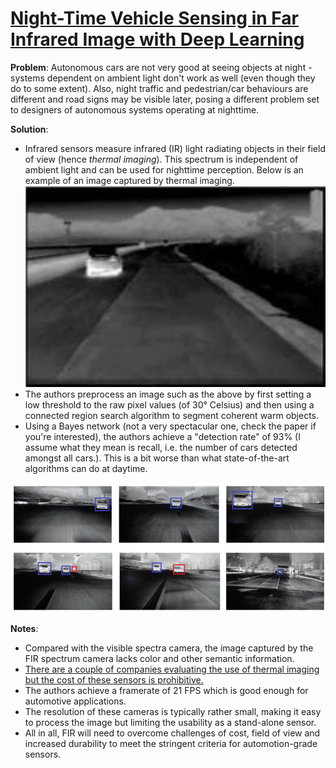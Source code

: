 # [Night-Time Vehicle Sensing in Far Infrared Image with Deep Learning](https://doi.org/10.1155/2016/3403451)

**Problem**: Autonomous cars are not very good at seeing objects at night - systems dependent on ambient light don't work as well (even though they do to some extent). Also, night traffic and pedestrian/car
behaviours are different and road signs may be visible later, posing a different problem set to designers of autonomous systems
operating at nighttime.

**Solution**: 
* Infrared sensors measure infrared (IR) light radiating objects in their field of 
view (hence *thermal imaging*). This spectrum is independent of ambient light and can be used for nighttime perception.
Below is an example of an image captured by thermal imaging.
 ![BILD](../images/fir_image.png?raw=true "Wireframe001")
 * The authors preprocess an image such as the above by first setting a low threshold to the raw
 pixel values (of 30° Celsius) and then using a connected region search algorithm to segment coherent warm objects.
* Using a Bayes network (not a very spectacular one, check the paper if you're interested),
the authors achieve a "detection rate" of 93% (I assume what they mean is recall, i.e. the number
of cars detected amongst all cars.). This is a bit worse than what state-of-the-art algorithms can do 
at daytime.
 
![BILD](../images/fir_objectdetection_results.png?raw=true "Wireframe001")

**Notes**:
* Compared with the visible spectra camera, the image captured by the FIR spectrum 
camera lacks color and other semantic information. 
* [There are a couple of companies evaluating the use of thermal imaging but the
cost of these sensors is prohibitive.](https://www.futurecar.com/2333/Should-Night-Vision-be-a-Standard-Feature-on-Autonomous-Cars)
* The authors achieve a framerate of 21 FPS which is good enough for automotive applications.
* The resolution of these cameras is typically rather small, making it easy to process the image 
but limiting the usability as a stand-alone sensor.
* All in all, FIR will need to overcome challenges of cost, field of view and increased durability to meet the stringent criteria for automotion-grade sensors. 
